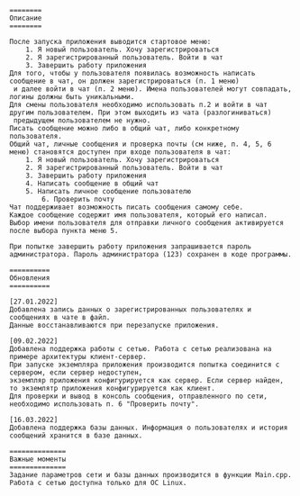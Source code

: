 
	========
	Описание
	========

	После запуска приложения выводится стартовое меню:
		1. Я новый пользователь. Хочу зарегистрироваться
		2. Я зарегистрированный пользователь. Войти в чат
		3. Завершить работу приложения
	Для того, чтобы у пользователя появилась возможность написать сообщение в чат, он должен зарегистрироваться (п. 1 меню)
	 и далее войти в чат (п. 2 меню). Имена пользователей могут совпадать, логины должны быть уникальными.
	Для смены пользователя необходимо использовать п.2 и войти в чат другим пользователем. При этом выходить из чата (разлогиниваться)
	 предыдущем пользователем не нужно.
	Писать сообщение можно либо в общий чат, либо конкретному пользователя.
	Общий чат, личные сообщения и проверка почты (см ниже, п. 4, 5, 6 меню) становятся доступен при входе пользователя в чат:
		1. Я новый пользователь. Хочу зарегистрироваться
		2. Я зарегистрированный пользователь. Войти в чат
		3. Завершить работу приложения
		4. Написать сообщение в общий чат
		5. Написать личное сообщение пользователю
	    	6. Проверить почту
	Чат поддерживает возможность писать сообщения самому себе.
	Каждое сообщение содержит имя пользователя, который его написал.
	Выбор имени пользователя для отправки личного сообщения активируется после выбора пункта меню 5.
	
	При попытке завершить работу приложения запрашивается пароль администратора. Пароль администратора (123) сохранен в коде программы.
	
	==========
	Обновления
	==========
	
	[27.01.2022]
	Добавлена запись данных о зарегистрированных пользователях и сообщениях в чате в файл.
	Данные восстанавливаются при перезапуске приложения.
	
	[09.02.2022]
	Добавлена поддержка работы с сетью. Работа с сетью реализована на примере архитектуры клиент-сервер.
	При запуске экземпляра приложения производится попытка соединится с сервером, если сервер недоступен,
	экземпляр приложения конфигурируется как сервер. Если сервер найден, то экземлятр приложения конфигурируется как клиент.
	Для проверки и вывод в консоль сообщения, отправленного по сети, необходимо использовать п. 6 "Проверить почту".
	
	[16.03.2022]
	Добавлена поддержка базы данных. Информация о пользователях и история сообщений хранится в базе данных.

	==============
	Важные моменты
	==============
	Задание параметров сети и базы данных производится в функции Main.cpp.
	Работа с сетью доступна только для ОС Linux.
	
	
